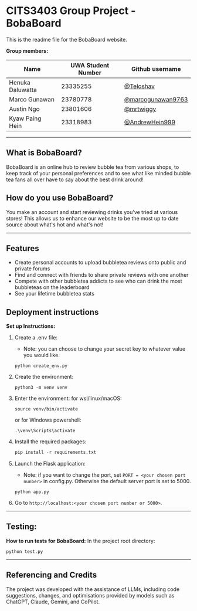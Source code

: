 # CITS3403 Group Project - BobaBoard

This is the readme file for the BobaBoard website.

**Group members:**

| Name             | UWA Student Number | Github username                                          |
| ---------------- | ------------------ | -------------------------------------------------------- |
| Henuka Daluwatta | 23335255           | [@Teloshav](https://github.com/Teloshav)                 |
| Marco Gunawan    | 23780778           | [@marcogunawan9763](https://github.com/marcogunawan9763) |
| Austin Ngo       | 23801606           | [@mrtwiggy](https://github.com/mrtwiggy)                 |
| Kyaw Paing Hein  | 23318983           | [@AndrewHein999](https://github.com/AndrewHein999)       |

---

## What is BobaBoard?

BobaBoard is an online hub to review bubble tea from various shops, to keep track of your personal preferences and to see what like minded bubble tea fans all over have to say about the best drink around!

## How do you use BobaBoard?

You make an account and start reviewing drinks you've tried at various stores! This allows us to enhance our website to be the most up to date source about what's hot and what's not!

---

## Features
- Create personal accounts to upload bubbletea reviews onto public and private forums
- Find and connect with friends to share private reviews with one another
- Compete with other bubbletea addicts to see who can drink the most bubbleteas on the leaderboard
- See your lifetime bubbletea stats 

## Deployment instructions

**Set up Instructions:**
1. Create a .env file:
   - Note: you can choose to change your secret key to whatever value you would like.
   ```shell
   python create_env.py
   ```

1. Create the environment:
   
   ```shell
   python3 -m venv venv
   ```

2. Enter the environment:
   for wsl/linux/macOS:
   ```shell
   source venv/bin/activate
   ```
   or for Windows powershell:
   ```shell
   .\venv\Scripts\activate
   ```

3. Install the required packages:
   
   ```python
   pip install -r requirements.txt
   ```

4. Launch the Flask application:
   - Note: if you want to change the port, set ```PORT = <your chosen port nunber>``` in config.py. Otherwise the default server port is set to 5000.
   ```shell
   python app.py
   ```

5. Go to `http://localhost:<your chosen port number or 5000>`.

---

## Testing:

**How to run tests for BobaBoard:**
   In the project root directory:
```shell
python test.py
```
---


## Referencing and Credits
The project was developed with the assistance of LLMs, including code suggestions, changes, and optimisations provided by models such as ChatGPT, Claude, Gemini, and CoPilot. 
